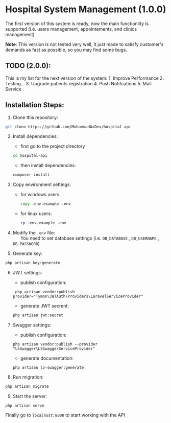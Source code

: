 # Hospital System Management (1.0.0)

The first version of this system is ready, now the main functionlity is supported (i.e. users management, appointements, and clinics management)

__Note__: This version is not tested very well, it just made to satisfy customer's demands as fast as possible, so you may find some bugs.

## TODO (2.0.0):
This is my list for the next version of the system:
    1. Improve Performance
    2. Testing...
    3. Upgrade patients registration
    4. Push Notifcations
    5. Mail Service

## Installation Steps:

1. Clone this repository:
```bash
git clone https://github.com/MohammadAsDev/hospital-api
```
2. Install dependencies:
    * first go to the project directory
    ```bash
    cd hospital-api
    ```
    * then install dependencies:
    ```bash
    composer install
    ```

3. Copy environment settings:
    * for windows users:
      ```bat
      copy .env.example .env
      ```
    * for linux users:
      ```bash
      cp .env.example .env
      ```
4. Modify the `.env` file:\
&nbsp;&nbsp;&nbsp;&nbsp;&nbsp;&nbsp;You need to set database settings (i.e. `DB_DATABASE` , `DB_USERNAME` , `DB_PASSWORD`)

5. Generate key:
```bash
php artisan key:generate
```

6. JWT settings:
    * publish configuration:
    ```
     php artisan vendor:publish  --provider="Tymon\JWTAuth\Providers\LaravelServiceProvider"
    ``` 
    * generate JWT secrent:
    ```bash
    php artisan jwt:secret
    ```

7. Swagger settings:
    * publish configuration:
    ```
    php artisan vendor:publish --provider "L5Swagger\L5SwaggerServiceProvider"
    ```
    * generate documentation:
    ```	
    php artisan l5-swagger:generate
    ```

8. Run migration:
```bash
php artisan migrate
```

9. Start the server:
```bash
php artisan serve
```

Finally go to `localhost:8000` to start working with the API
